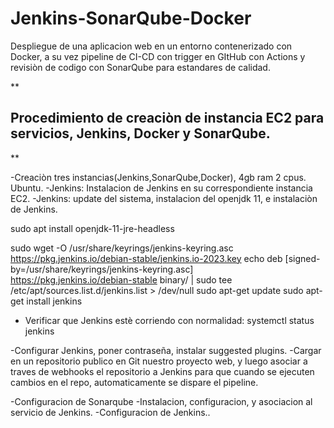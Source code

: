 # Jenkins-SonarQube-Docker
Despliegue de una aplicacion web en un entorno contenerizado con Docker, a su vez pipeline de CI-CD con trigger en GItHub con Actions y revisiòn de codigo con SonarQube para estandares de calidad. 


**

## Procedimiento de creaciòn de instancia EC2 para servicios, Jenkins, Docker y SonarQube.

**

-Creaciòn tres instancias(Jenkins,SonarQube,Docker), 4gb ram 2 cpus. Ubuntu.
-Jenkins: Instalacion de Jenkins en su correspondiente instancia EC2.
-Jenkins: update del sistema, instalacion del openjdk 11, e instalaciòn de Jenkins.

sudo apt install openjdk-11-jre-headless

sudo wget -O /usr/share/keyrings/jenkins-keyring.asc \
  https://pkg.jenkins.io/debian-stable/jenkins.io-2023.key
echo deb [signed-by=/usr/share/keyrings/jenkins-keyring.asc] \
  https://pkg.jenkins.io/debian-stable binary/ | sudo tee \
  /etc/apt/sources.list.d/jenkins.list > /dev/null
sudo apt-get update
sudo apt-get install jenkins

- Verificar que Jenkins estè corriendo con normalidad:
systemctl status jenkins

-Configurar Jenkins, poner contraseña, instalar suggested plugins.
-Cargar en un repositorio publico en Git nuestro proyecto web, y luego
asociar a traves de webhooks el repositorio a Jenkins para que cuando 
se ejecuten cambios en el repo, automaticamente se dispare el pipeline.

-Configuracion de Sonarqube
-Instalacion, configuracion, y asociacion al servicio de Jenkins.
-Configuracion de Jenkins..
